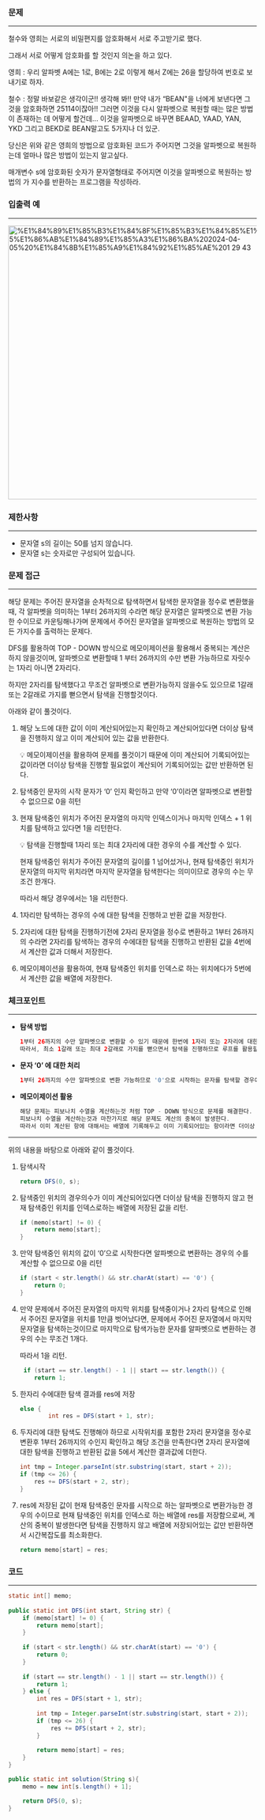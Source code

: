 ### 문제

---

철수와 영희는 서로의 비밀편지를 암호화해서 서로 주고받기로 했다.

그래서 서로 어떻게 암호화를 할 것인지 의논을 하고 있다.

영희 : 우리 알파벳 A에는 1로, B에는 2로 이렇게 해서 Z에는 26을 할당하여 번호로 보내기로 하자.

철수 : 정말 바보같은 생각이군!! 생각해 봐!! 만약 내가 “BEAN"을 너에게 보낸다면 그것을 암호화하면 25114이잖아!! 그러면 이것을 다시 알파벳으로 복원할 때는 많은 방법이 존재하는 데 어떻게 할건데... 이것을 알파벳으로 바꾸면 BEAAD, YAAD, YAN, YKD 그리고 BEKD로 BEAN말고도 5가지나 더 있군.

당신은 위와 같은 영희의 방법으로 암호화된 코드가 주어지면 그것을 알파벳으로 복원하는데 얼마나 많은 방법이 있는지 알고싶다.

매개변수 s에 암호화된 숫자가 문자열형태로 주어지면 이것을 알파벳으로 복원하는 방법의 가 지수를 반환하는 프로그램을 작성하라.

### 입출력 예

---

<img width="554" alt="%E1%84%89%E1%85%B3%E1%84%8F%E1%85%B3%E1%84%85%E1%85%B5%E1%86%AB%E1%84%89%E1%85%A3%E1%86%BA%202024-04-05%20%E1%84%8B%E1%85%A9%E1%84%92%E1%85%AE%201 29 43" src="https://github.com/runtime-zer0/goorrrng/assets/147473025/65eeb8c1-3c01-4248-8480-feb9f5b5b9d0">

### 제한사항

---

- 문자열 s의 길이는 50를 넘지 않습니다.
- 문자열 s는 숫자로만 구성되어 있습니다.

### 문제 접근

---

해당 문제는 주어진 문자열을 순차적으로 탐색하면서 탐색한 문자열을 정수로 변환했을때, 각 알파벳을 의미하는 1부터 26까지의 수라면 해당 문자열은 알파벳으로 변환 가능한 수이므로 카운팅해나가며 문제에서 주어진 문자열을 알파벳으로 복원하는 방법의 모든 가지수를 출력하는 문제다.

DFS를 활용하여 TOP - DOWN 방식으로 메모이제이션을 활용해서 중복되는 계산은 하지 않을것이며, 알파벳으로 변환할때 1 부터 26까지의 수만 변환 가능하므로 자릿수는 1자리 아니면 2자리다.

하지만 2자리를 탐색했다고 무조건 알파벳으로 변환가능하지 않을수도 있으므로 1갈래 또는 2갈래로 가지를 뻗으면서 탐색을 진행할것이다.

아래와 같이 풀것이다.

1. 해당 노드에 대한 값이 이미 계산되어있는지 확인하고 계산되어있다면 더이상 탐색을 진행하지 않고 이미 계산되어 있는 값을 반환한다.

    <aside>
    💡 메모이제이션을 활용하여 문제를 풀것이기 때문에 이미 계산되어 기록되어있는 값이라면 더이상 탐색을 진행할 필요없이 계산되어 기록되어있는 값만 반환하면 된다.

    </aside>

2. 탐색중인 문자의 시작 문자가 ‘0’ 인지 확인하고 만약 ‘0’이라면 알파벳으로 변환할 수 없으므로 0을 히턴
3. 현재 탐색중인 위치가 주어진 문자열의 마지막 인덱스이거나 마지막 인덱스 + 1 위치를 탐색하고 있다면 1을 리턴한다.

    <aside>
    💡 탐색을 진행할때 1자리 또는 최대 2자리에 대한 경우의 수를 계산할 수 있다.

   현재 탐색중인 위치가 주어진 문자열의 길이를 1 넘어섰거나, 현재 탐색중인 위치가 문자열의 마지막 위치라면 마지막 문자열을 탐색한다는 의미이므로 경우의 수는 무조건 한개다.

   따라서 해당 경우에서는 1을 리턴한다.

    </aside>

4. 1자리만 탐색하는 경우의 수에 대한 탐색을 진행하고 반환 값을 저장한다.
5. 2자리에 대한 탐색을 진행하기전에 2자리 문자열을 정수로 변환하고 1부터 26까지의 수라면 2자리를 탐색하는 경우의 수에대한 탐색을 진행하고 반환된 값을 4번에서 계산한 값과 더해서 저장한다.
6. 메모이제이션을 활용하여, 현재 탐색중인 위치를 인덱스로 하는 위치에다가 5번에서 계산한 값을 배열에 저장한다.

### 체크포인트

---

- **탐색 방법**

    ```java
    1부터 26까지의 수만 알파벳으로 변환할 수 있기 때문에 한번에 1자리 또는 2자리에 대한 탐색을 진행할 수있다. 
    따라서, 최소 1갈래 또는 최대 2갈래로 가지를 뻗으면서 탐색을 진행하므로 루프를 활용할 필요없이 부분 집합을 구성할때처럼 함수를 2번 호출하면 된다.  
    ```

- **문자 ‘0’ 에 대한 처리**

    ```java
    1부터 26까지의 수만 알파벳으로 변환 가능하므로 '0'으로 시작하는 문자를 탐색할 경우에는 변환할수있는 경우의 수가 없으므로 0을 리턴한다.
    ```

- **메모이제이션 활용**

    ```java
    해당 문제는 피보나치 수열을 계산하는것 처럼 TOP - DOWN 방식으로 문제를 해결한다.
    피보나치 수열을 계산하는것과 마찬가지로 해당 문제도 계산의 중복이 발생한다.
    따라서 이미 계산된 항에 대해서는 배열에 기록해두고 이미 기록되어있는 항이라면 더이상 탐색을 진행하지 않고 배열에서 계산되어있는 해당 항에 대한 값을 리턴하는 피보나치 수열 문제처럼, 해당 문제도 경우의 수가 계산될때마다 배열에 값을 기록하여 중복된 계산에 대한 탐색을 진행하게되면 탐색을 진행하지 않고 배열에 기록되어있는 값을 리턴하는 방식으로 시간복잡도를 최소화하면서 문제를 풀것이다.  
    ```


---

위의 내용을 바탕으로 아래와 같이 풀것이다.

1. 탐색시작

    ```java
    return DFS(0, s);
    ```

2. 탐색중인 위치의 경우의수가 이미 계산되어있다면 더이상 탐색을 진행하지 않고 현재 탐색중인 위치를 인덱스로하는 배열에 저장된 값을 리턴.

    ```java
    if (memo[start] != 0) {
        return memo[start];
    }
    ```

3. 만약 탐색중인 위치의 값이 ‘0’으로 시작한다면 알파벳으로 변환하는 경우의 수를 계산할 수 없으므로 0을 리턴

    ```java
    if (start < str.length() && str.charAt(start) == '0') {
        return 0;
    }
    ```

4. 만약 문제에서 주어진 문자열의 마지막 위치를 탐색중이거나 2자리 탐색으로 인해서 주어진 문자열을 위치를 1만큼 벗어났다면, 문제에서 주어진 문자열에서 마지막 문자열을 탐색하는것이므로 마지막으로 탐색가능한 문자를 알파벳으로 변환하는 경우의 수는 무조건 1개다.

   따라서 1을 리턴.

    ```java
     if (start == str.length() - 1 || start == str.length()) {
        return 1;
    ```

5. 한자리 수에대한 탐색 결과를 res에 저장

    ```java
    else {
            int res = DFS(start + 1, str);
    ```

6. 두자리에 대한 탐색도 진행해야 하므로 시작위치를 포함한 2자리 문자열을 정수로 변환후 1부터 26까지의 수인지 확인하고 해당 조건을 만족한다면 2자리 문자열에 대한 탐색을 진행하고 반환된 값을 5에서 계산한 결과값에 더한다.

    ```java
    int tmp = Integer.parseInt(str.substring(start, start + 2));
    if (tmp <= 26) {
        res += DFS(start + 2, str);
    }
    ```

7. res에 저장된 값이 현재 탐색중인 문자를 시작으로 하는 알파벳으로 변환가능한 경우의 수이므로 현재 탐색중인 위치를 인덱스로 하는 배열에 res를 저장함으로써, 계산의 중복이 발생한다면 탐색을 진행하지 않고 배열에 저장되어있는 값만 반환하면서 시간복잡도를 최소화한다.

    ```java
    return memo[start] = res;
    ```


### 코드

---

```java
static int[] memo;
    
public static int DFS(int start, String str) {
    if (memo[start] != 0) {
        return memo[start];
    }
    
    if (start < str.length() && str.charAt(start) == '0') {
        return 0;
    }
    
    if (start == str.length() - 1 || start == str.length()) {
        return 1;
    } else {
        int res = DFS(start + 1, str);
        
        int tmp = Integer.parseInt(str.substring(start, start + 2));
        if (tmp <= 26) {
            res += DFS(start + 2, str);
        }
        
        return memo[start] = res;
    }
}

public static int solution(String s){
    memo = new int[s.length() + 1];

    return DFS(0, s);
}
```